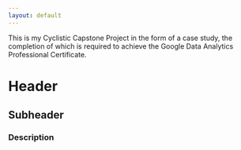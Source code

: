 ```yaml
---
layout: default
---
```


This is my Cyclistic Capstone Project in the form of a case study, the completion of which is required to achieve the Google Data Analytics Professional Certificate.

# Header

## Subheader

### Description




